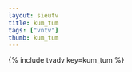 ```yaml
--- 
layout: sieutv
title: kum_tum
tags: ["vntv"]
thumb: kum_tum
---
```

{% include tvadv key=kum_tum %}
